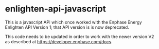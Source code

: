 # enlighten-api-javascript
This is a javascript API which once worked with the Enphase Energy Enlighten API Version 1; that API version is is now deprecated.

This code needs to be updated in order to work with the newer version V2 as described at https://developer.enphase.com/docs
